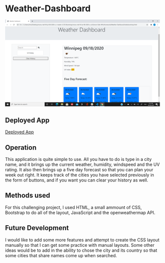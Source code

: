 # Weather-Dashboard

![Image of weather dashboard](2020-09-18.png)



## Deployed App
[Deployed App](https://skoggy.github.io/Weather-Dashboard/)


## Operation
This application is quite simple to use. All you have to do is type in a city name,
and it brings up the current weather, humidity, windspeed and the UV rating.
It also then brings up a five day forecast so that you can plan your week out right.
It keeps track of the cities you have selected previously in the form of buttons, and 
if you want you can clear your history as well.

## Methods used
For this challenging project, I used HTML, a small ammount of CSS, Bootstrap to do all of
the layout, JavaScript and the openweathermap API.

## Future Development
I would like to add some more features and attempt to create the CSS layout manually so 
that I can get some practice with manual layouts. Some other ideas would be to add in 
the ability to chose the city and its country so that some cities that share names
come up when searched.